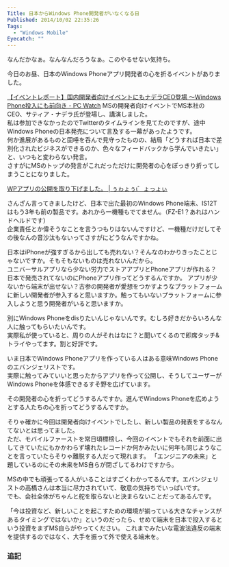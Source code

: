 ```yaml
---
Title: 日本からWindows Phone開発者がいなくなる日
Published: 2014/10/02 22:35:26
Tags:
  - "Windows Mobile"
Eyecatch: ""
---
```

なんだかなぁ。なんなんだろうなぁ。このやるせない気持ち。

今日のお昼、日本のWindows Phoneアプリ開発者の心を折るイベントがありました。


[【イベントレポート】国内開発者向けイベントにもナデラCEO登場 〜Windows Phone投入にも前向き - PC Watch](http://pc.watch.impress.co.jp/docs/news/event/20141002_669576.html)
MSの開発者向けイベントでMS本社のCEO、サティア・ナデラ氏が登場し、講演しました。  
私は参加できなかったのでTwitterのタイムラインを見てたのですが、途中Windows Phoneの日本発売について言及する一幕があったようです。  
何か進展があるものと固唾を呑んで見守ったものの、結局「どうすれば日本で差別化されたビジネスができるのか、色々なフィードバックから学んでいきたい」と、いつもと変わらない発言。  
さすがにMSのトップの発言がこれだっただけに開発者の心をぽっきり折ってしまうことになりました。

[WPアプリの公開を取り下げました。 | ぅゎょぅι゛ょっょぃ](http://kurosawa0626.wordpress.com/2014/10/02/wp%e3%82%a2%e3%83%97%e3%83%aa%e3%81%ae%e5%85%ac%e9%96%8b%e3%82%92%e5%8f%96%e3%82%8a%e4%b8%8b%e3%81%92%e3%81%be%e3%81%97%e3%81%9f%e3%80%82/)

さんざん言ってきましたけど、日本で出た最初のWindows Phone端末、IS12Tはもう3年も前の製品です。あれから一機種もでてません。（FZ-E1？あれはハンドヘルドです）  
企業責任とか偉そうなことを言うつもりはないんですけど、一機種だけだしてその後なんの音沙汰もないってさすがにどうなんですかね。

日本はiPhoneが強すぎるから出しても売れない？そんなのわかりきったことじゃないですか。そもそもないものは売れないんだから。  
ユニバーサルアプリなら少ない労力でストアアプリとPhoneアプリが作れる？ 日本で発売されてないのにPhoneアプリ作ってどうするんですか。
アプリが少ないから端末が出せない？古参の開発者が愛想をつかすようなプラットフォームに新しい開発者が参入すると思いますか。触ってもいないプラットフォームに参入しようと思う開発者がいると思いますか。

<?# Twitter 517655415874539520 /?>
<?# Twitter 517657086528720898 /?>

別にWindows Phoneをdisりたいんじゃないんです。むしろ好きだからいろんな人に触ってもらいたいんです。  
実際私が使っていると、周りの人がそれはなに？と聞いてくるので即席タッチ&トライやってます。割と好評です。

いま日本でWindows Phoneアプリを作っている人はある意味Windows Phoneのエバンジェリストです。  
実際に触ってみていいと思ったからアプリを作って公開し、そうしてユーザーがWindows Phoneを体感できるすそ野を広げています。

その開発者の心を折ってどうするんですか。進んでWindows Phoneを広めようとする人たちの心を折ってどうするんですか。

そりゃ確かに今回は開発者向けイベントでしたし、新しい製品の発表をするなんてないとは思ってました。  
ただ、モバイルファーストを常日頃標榜し、今回のイベントでもそれを前面に出してきていたにもかかわらず壊れたレコードか何かみたいに何年も同じようなことを言っていたらそりゃ離脱する人だって現れます。
「エンジニアの未来」と題しているのにその未来をMS自らが閉ざしてるわけですから。

MSの中でも頑張ってる人がいることはすごくわかってるんです。エバンジェリストの高橋さんは本当に尽力されていて、敬意の気持ちでいっぱいです。  
でも、会社全体がちゃんと舵を取らないと決まらないことだってあるんです。

「今は投資など、新しいことを起こすための環境が揃っている大きなチャンスがあるタイミングではないか」というのだったら、せめて端末を日本で投入するという投資をまずMS自らがやってください。
これまでみたいな電波法違反の端末を提供するのではなく、大手を振って外で使える端末を。

### 追記

<?# Twitter 517668945713586176 /?>